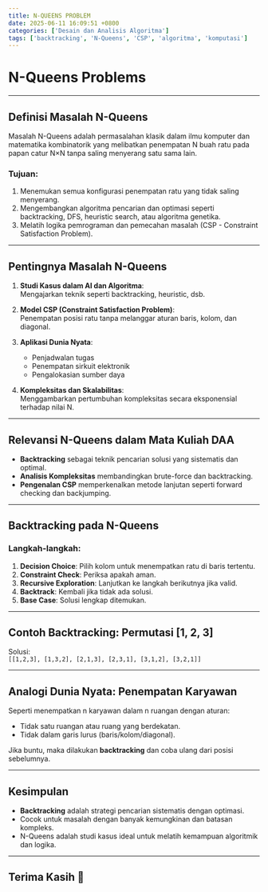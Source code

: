 ```yaml
---
title: N-QUEENS PROBLEM
date: 2025-06-11 16:09:51 +0800
categories: ['Desain dan Analisis Algoritma']
tags: ['backtracking', 'N-Queens', 'CSP', 'algoritma', 'komputasi']
---
```



# N-Queens Problems

---

## Definisi Masalah N-Queens

Masalah N-Queens adalah permasalahan klasik dalam ilmu komputer dan matematika kombinatorik yang melibatkan penempatan N buah ratu pada papan catur N×N tanpa saling menyerang satu sama lain.

### Tujuan:
1. Menemukan semua konfigurasi penempatan ratu yang tidak saling menyerang.
2. Mengembangkan algoritma pencarian dan optimasi seperti backtracking, DFS, heuristic search, atau algoritma genetika.
3. Melatih logika pemrograman dan pemecahan masalah (CSP - Constraint Satisfaction Problem).

---

## Pentingnya Masalah N-Queens

1. **Studi Kasus dalam AI dan Algoritma**:  
   Mengajarkan teknik seperti backtracking, heuristic, dsb.

2. **Model CSP (Constraint Satisfaction Problem)**:  
   Penempatan posisi ratu tanpa melanggar aturan baris, kolom, dan diagonal.

3. **Aplikasi Dunia Nyata**:
   - Penjadwalan tugas
   - Penempatan sirkuit elektronik
   - Pengalokasian sumber daya

4. **Kompleksitas dan Skalabilitas**:  
   Menggambarkan pertumbuhan kompleksitas secara eksponensial terhadap nilai N.

---

## Relevansi N-Queens dalam Mata Kuliah DAA

- **Backtracking** sebagai teknik pencarian solusi yang sistematis dan optimal.
- **Analisis Kompleksitas** membandingkan brute-force dan backtracking.
- **Pengenalan CSP** memperkenalkan metode lanjutan seperti forward checking dan backjumping.

---

## Backtracking pada N-Queens

### Langkah-langkah:
1. **Decision Choice**: Pilih kolom untuk menempatkan ratu di baris tertentu.
2. **Constraint Check**: Periksa apakah aman.
3. **Recursive Exploration**: Lanjutkan ke langkah berikutnya jika valid.
4. **Backtrack**: Kembali jika tidak ada solusi.
5. **Base Case**: Solusi lengkap ditemukan.

---

## Contoh Backtracking: Permutasi [1, 2, 3]

Solusi:  
`[[1,2,3], [1,3,2], [2,1,3], [2,3,1], [3,1,2], [3,2,1]]`

---

## Analogi Dunia Nyata: Penempatan Karyawan

Seperti menempatkan n karyawan dalam n ruangan dengan aturan:
- Tidak satu ruangan atau ruang yang berdekatan.
- Tidak dalam garis lurus (baris/kolom/diagonal).

Jika buntu, maka dilakukan **backtracking** dan coba ulang dari posisi sebelumnya.

---

## Kesimpulan

- **Backtracking** adalah strategi pencarian sistematis dengan optimasi.
- Cocok untuk masalah dengan banyak kemungkinan dan batasan kompleks.
- N-Queens adalah studi kasus ideal untuk melatih kemampuan algoritmik dan logika.

---

## Terima Kasih 🙏

